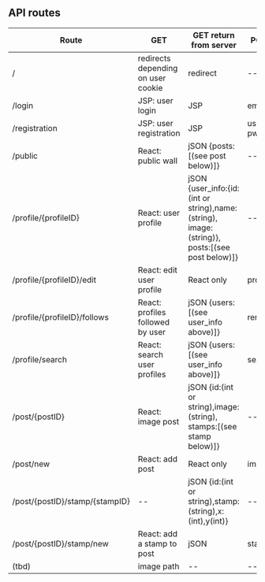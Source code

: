 ## API routes

| Route                          | GET                                | GET return from server                                                                        | POST requirements             |
| ------------------------------ | ---------------------------------- | --------------------------------------------------------------------------------------------- | ----------------------------- |
| /                              | redirects depending on user cookie | redirect                                                                                      | --                            |
| /login                         | JSP: user login                    | JSP                                                                                           | email, pw                     |
| /registration                  | JSP: user registration             | JSP                                                                                           | username, email, pw,pwConfirm |
| /public                        | React: public wall                 | jSON {posts:[(see post below)]}                                                               | --                            |
| /profile/{profileID}           | React: user profile                | jSON {user_info:{id:(int or string),name:(string), image:(string)}, posts:[(see post below)]} | --                            |
| /profile/{profileID}/edit      | React: edit user profile           | React only                                                                                    | profileInfo                   |
| /profile/{profileID}/follows   | React: profiles followed by user   | jSON {users:[(see user_info above)]}                                                          | removedProfileIDsList         |
| /profile/search                | React: search user profiles        | jSON {users:[(see user_info above)]}                                                          | searchString                  |
| /post/{postID}                 | React: image post                  | jSON {id:(int or string),image:(string), stamps:[(see stamp below)]}                          | --                            |
| /post/new                      | React: add post                    | React only                                                                                    | imageFile,description         |
| /post/{postID}/stamp/{stampID} | --                                 | jSON {id:(int or string),stamp:(string),x:(int),y(int)}                                       | --                            |
| /post/{postID}/stamp/new       | React: add a stamp to post         | jSON                                                                                          | stampID,x,y                   |
| (tbd)                          | image path                         | --                                                                                            | --                            |
